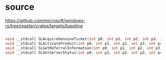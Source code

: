 # source

<https://github.com/microsoft/windows-rs/tree/master/crates/targets/baseline>

```c

void __stdcall SLAcquireGenuineTicket(int p0, int p1, int p2, int p3, int p4) {}
void __stdcall SLActivateProduct(int p0, int p1, int p2, int p3, int p4, int p5, int p6) {}
void __stdcall SLGetReferralInformation(int p0, int p1, int p2, int p3, int p4) {}
void __stdcall SLGetServerStatus(int p0, int p1, int p2, int p3, int p4) {}

```
